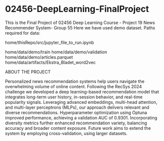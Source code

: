 # 02456-DeepLearning-FinalProject
This is the Final Project of 02456 Deep Learning Course - Project 19 News Recommender System- Group 55
Here we have used demo dataset.
Paths required for data:

home/thisRepo/src/jupyter_file_to_run.ipynb

home/data/demo/train
home/data/demo/validation
home/data/demo/articles.parquet
home/data/artifacts/Ekstra_Bladet_word2vec

ABOUT THE PROJECT

Personalized news recommendation systems help users navigate the overwhelming volume of online content. Following the RecSys 2024 challenge we developed a deep learning-based recommendation model that integrates long-term user history, in-session behavior, and real-time popularity signals. Leveraging advanced embeddings, multi-head attention, and multi-layer perceptrons (MLPs), our approach delivers relevant and diverse recommendations. Hyperparameter optimization using Optuna improved performance, achieving a validation AUC of 0.9301. Incorporating diversity metrics further enhanced recommendation variety, balancing accuracy and broader content exposure. Future work aims to extend the system by employing cross-validation, using larger datasets.
